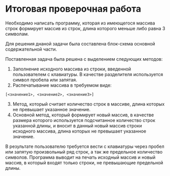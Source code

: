# Итоговая проверочная работа #
Необходимо написать программу, которая из имеющегося массива строк формирует массив из строк, длина которого меньше либо равна 3 символам.

Для решения днаной задачи была составлена блок-схема основной содержательной части.

Поставленная задача была решена с выделением следующих методов:

1. Заполнение исходного массива из строки, введенной пользователем с клавиатуры. В качестве разделителя используется символ пробела или запятая.
2. Распечатывание массива в требуемом виде:
```
[<значение1>, <значение2>, <значение3>]
```
3.  Метод, который считает количество строк в массиве, длина которых не превышает указанное значение.
4. Основной метод, который формирует новый массив, в качестве размера которого используется подсчитанное количество строк указанной длины, и вносит в данный новый массив строки исходного массива, длина которых не превышает указанное значение.

В результате пользователю требуется вести с клавиатуры через пробел или запятую произвольный ряд строк, а так же предельное количество символов. Программа выводит на печать исходный массив и новый массив, в который входят только строки, не превышающие предельной длины.
